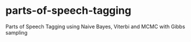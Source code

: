 # parts-of-speech-tagging
Parts of Speech Tagging using Naive Bayes, Viterbi and MCMC with Gibbs sampling
